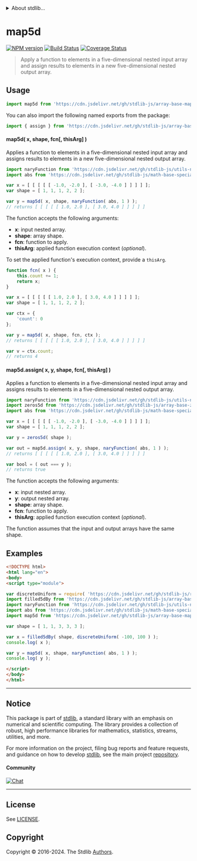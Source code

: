 <!--

@license Apache-2.0

Copyright (c) 2023 The Stdlib Authors.

Licensed under the Apache License, Version 2.0 (the "License");
you may not use this file except in compliance with the License.
You may obtain a copy of the License at

   http://www.apache.org/licenses/LICENSE-2.0

Unless required by applicable law or agreed to in writing, software
distributed under the License is distributed on an "AS IS" BASIS,
WITHOUT WARRANTIES OR CONDITIONS OF ANY KIND, either express or implied.
See the License for the specific language governing permissions and
limitations under the License.

-->


<details>
  <summary>
    About stdlib...
  </summary>
  <p>We believe in a future in which the web is a preferred environment for numerical computation. To help realize this future, we've built stdlib. stdlib is a standard library, with an emphasis on numerical and scientific computation, written in JavaScript (and C) for execution in browsers and in Node.js.</p>
  <p>The library is fully decomposable, being architected in such a way that you can swap out and mix and match APIs and functionality to cater to your exact preferences and use cases.</p>
  <p>When you use stdlib, you can be absolutely certain that you are using the most thorough, rigorous, well-written, studied, documented, tested, measured, and high-quality code out there.</p>
  <p>To join us in bringing numerical computing to the web, get started by checking us out on <a href="https://github.com/stdlib-js/stdlib">GitHub</a>, and please consider <a href="https://opencollective.com/stdlib">financially supporting stdlib</a>. We greatly appreciate your continued support!</p>
</details>

# map5d

[![NPM version][npm-image]][npm-url] [![Build Status][test-image]][test-url] [![Coverage Status][coverage-image]][coverage-url] <!-- [![dependencies][dependencies-image]][dependencies-url] -->

> Apply a function to elements in a five-dimensional nested input array and assign results to elements in a new five-dimensional nested output array.

<section class="intro">

</section>

<!-- /.intro -->



<section class="usage">

## Usage

```javascript
import map5d from 'https://cdn.jsdelivr.net/gh/stdlib-js/array-base-map5d@v0.2.2-esm/index.mjs';
```

You can also import the following named exports from the package:

```javascript
import { assign } from 'https://cdn.jsdelivr.net/gh/stdlib-js/array-base-map5d@v0.2.2-esm/index.mjs';
```

#### map5d( x, shape, fcn\[, thisArg] )

Applies a function to elements in a five-dimensional nested input array and assigns results to elements in a new five-dimensional nested output array.

```javascript
import naryFunction from 'https://cdn.jsdelivr.net/gh/stdlib-js/utils-nary-function@esm/index.mjs';
import abs from 'https://cdn.jsdelivr.net/gh/stdlib-js/math-base-special-abs@esm/index.mjs';

var x = [ [ [ [ [ -1.0, -2.0 ], [ -3.0, -4.0 ] ] ] ] ];
var shape = [ 1, 1, 1, 2, 2 ];

var y = map5d( x, shape, naryFunction( abs, 1 ) );
// returns [ [ [ [ [ 1.0, 2.0 ], [ 3.0, 4.0 ] ] ] ] ]
```

The function accepts the following arguments:

-   **x**: input nested array.
-   **shape**: array shape.
-   **fcn**: function to apply.
-   **thisArg**: applied function execution context (_optional_).

To set the applied function's execution context, provide a `thisArg`.

<!-- eslint-disable no-invalid-this -->

```javascript
function fcn( x ) {
    this.count += 1;
    return x;
}

var x = [ [ [ [ [ 1.0, 2.0 ], [ 3.0, 4.0 ] ] ] ] ];
var shape = [ 1, 1, 1, 2, 2 ];

var ctx = {
    'count': 0
};

var y = map5d( x, shape, fcn, ctx );
// returns [ [ [ [ [ 1.0, 2.0 ], [ 3.0, 4.0 ] ] ] ] ]

var v = ctx.count;
// returns 4
```

#### map5d.assign( x, y, shape, fcn\[, thisArg] )

Applies a function to elements in a five-dimensional nested input array and assigns results to elements in a five-dimensional nested output array.

```javascript
import naryFunction from 'https://cdn.jsdelivr.net/gh/stdlib-js/utils-nary-function@esm/index.mjs';
import zeros5d from 'https://cdn.jsdelivr.net/gh/stdlib-js/array-base-zeros5d@esm/index.mjs';
import abs from 'https://cdn.jsdelivr.net/gh/stdlib-js/math-base-special-abs@esm/index.mjs';

var x = [ [ [ [ [ -1.0, -2.0 ], [ -3.0, -4.0 ] ] ] ] ];
var shape = [ 1, 1, 1, 2, 2 ];

var y = zeros5d( shape );

var out = map5d.assign( x, y, shape, naryFunction( abs, 1 ) );
// returns [ [ [ [ [ 1.0, 2.0 ], [ 3.0, 4.0 ] ] ] ] ]

var bool = ( out === y );
// returns true
```

The function accepts the following arguments:

-   **x**: input nested array.
-   **y**: output nested array.
-   **shape**: array shape.
-   **fcn**: function to apply.
-   **thisArg**: applied function execution context (_optional_).

The function assumes that the input and output arrays have the same shape.

</section>

<!-- /.usage -->

<section class="notes">

</section>

<!-- /.notes -->

<section class="examples">

## Examples

<!-- eslint no-undef: "error" -->

```html
<!DOCTYPE html>
<html lang="en">
<body>
<script type="module">

var discreteUniform = require( 'https://cdn.jsdelivr.net/gh/stdlib-js/random-base-discrete-uniform' ).factory;
import filled5dBy from 'https://cdn.jsdelivr.net/gh/stdlib-js/array-base-filled5d-by@esm/index.mjs';
import naryFunction from 'https://cdn.jsdelivr.net/gh/stdlib-js/utils-nary-function@esm/index.mjs';
import abs from 'https://cdn.jsdelivr.net/gh/stdlib-js/math-base-special-abs@esm/index.mjs';
import map5d from 'https://cdn.jsdelivr.net/gh/stdlib-js/array-base-map5d@v0.2.2-esm/index.mjs';

var shape = [ 1, 1, 3, 3, 3 ];

var x = filled5dBy( shape, discreteUniform( -100, 100 ) );
console.log( x );

var y = map5d( x, shape, naryFunction( abs, 1 ) );
console.log( y );

</script>
</body>
</html>
```

</section>

<!-- /.examples -->

<!-- Section for related `stdlib` packages. Do not manually edit this section, as it is automatically populated. -->

<section class="related">

</section>

<!-- /.related -->

<!-- Section for all links. Make sure to keep an empty line after the `section` element and another before the `/section` close. -->


<section class="main-repo" >

* * *

## Notice

This package is part of [stdlib][stdlib], a standard library with an emphasis on numerical and scientific computing. The library provides a collection of robust, high performance libraries for mathematics, statistics, streams, utilities, and more.

For more information on the project, filing bug reports and feature requests, and guidance on how to develop [stdlib][stdlib], see the main project [repository][stdlib].

#### Community

[![Chat][chat-image]][chat-url]

---

## License

See [LICENSE][stdlib-license].


## Copyright

Copyright &copy; 2016-2024. The Stdlib [Authors][stdlib-authors].

</section>

<!-- /.stdlib -->

<!-- Section for all links. Make sure to keep an empty line after the `section` element and another before the `/section` close. -->

<section class="links">

[npm-image]: http://img.shields.io/npm/v/@stdlib/array-base-map5d.svg
[npm-url]: https://npmjs.org/package/@stdlib/array-base-map5d

[test-image]: https://github.com/stdlib-js/array-base-map5d/actions/workflows/test.yml/badge.svg?branch=v0.2.2
[test-url]: https://github.com/stdlib-js/array-base-map5d/actions/workflows/test.yml?query=branch:v0.2.2

[coverage-image]: https://img.shields.io/codecov/c/github/stdlib-js/array-base-map5d/main.svg
[coverage-url]: https://codecov.io/github/stdlib-js/array-base-map5d?branch=main

<!--

[dependencies-image]: https://img.shields.io/david/stdlib-js/array-base-map5d.svg
[dependencies-url]: https://david-dm.org/stdlib-js/array-base-map5d/main

-->

[chat-image]: https://img.shields.io/gitter/room/stdlib-js/stdlib.svg
[chat-url]: https://app.gitter.im/#/room/#stdlib-js_stdlib:gitter.im

[stdlib]: https://github.com/stdlib-js/stdlib

[stdlib-authors]: https://github.com/stdlib-js/stdlib/graphs/contributors

[umd]: https://github.com/umdjs/umd
[es-module]: https://developer.mozilla.org/en-US/docs/Web/JavaScript/Guide/Modules

[deno-url]: https://github.com/stdlib-js/array-base-map5d/tree/deno
[deno-readme]: https://github.com/stdlib-js/array-base-map5d/blob/deno/README.md
[umd-url]: https://github.com/stdlib-js/array-base-map5d/tree/umd
[umd-readme]: https://github.com/stdlib-js/array-base-map5d/blob/umd/README.md
[esm-url]: https://github.com/stdlib-js/array-base-map5d/tree/esm
[esm-readme]: https://github.com/stdlib-js/array-base-map5d/blob/esm/README.md
[branches-url]: https://github.com/stdlib-js/array-base-map5d/blob/main/branches.md

[stdlib-license]: https://raw.githubusercontent.com/stdlib-js/array-base-map5d/main/LICENSE

</section>

<!-- /.links -->

